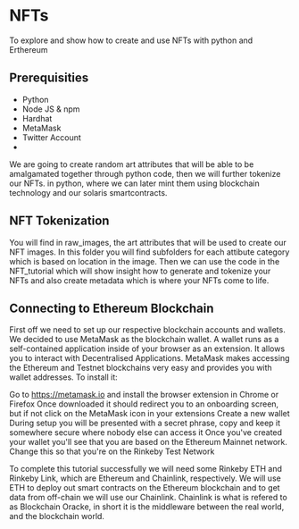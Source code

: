# NFTs
To explore and show how to create and use NFTs with python and Erthereum

## Prerequisities

- Python
- Node JS & npm
- Hardhat
- MetaMask
- Twitter Account
- 

We are going to create random art attributes that will be able to be amalgamated together through python code, then we will further tokenize our NFTs. in python, where we can later mint them using blockchain technology and our solaris smartcontracts.

## NFT Tokenization

You will find in raw_images, the art attributes that will be used to create our NFT images. In this folder you will find subfolders for each attibute category which is based on location in the image. Then we can use the code in the NFT_tutorial which will show insight how to generate and tokenize your NFTs and also create metadata which is where your NFTs come to life.


## Connecting to Ethereum Blockchain

First off we need to set up our respective blockchain accounts and wallets. We decided to use MetaMask as the blockchain wallet. A wallet runs as a self-contained application inside of your browser as an extension. It allows you to interact with Decentralised Applications. MetaMask makes accessing the Ethereum and Testnet blockchains very easy and provides you with wallet addresses. To install it:

Go to https://metamask.io and install the browser extension in Chrome or Firefox
Once downloaded it should redirect you to an onboarding screen, but if not click on the MetaMask icon in your extensions
Create a new wallet
During setup you will be presented with a secret phrase, copy and keep it somewhere secure where nobody else can access it
Once you've created your wallet you'll see that you are based on the Ethereum Mainnet network. Change this so that you're on the Rinkeby Test Network

To complete this tutorial successfully we will need some Rinkeby ETH and Rinkeby Link, which are Ethereum and Chainlink, respectively. We will use ETH to deploy out smart contracts on the Ethereum blockchain and to get data from off-chain we will use our Chainlink. Chainlink is what is refered to as Blockchain Oracke, in short it is the middleware between the real world, and the blockchain world.
